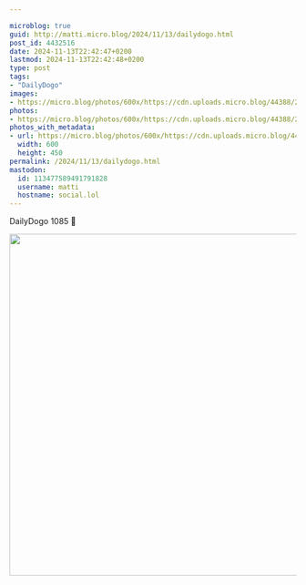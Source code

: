 ```yaml
---

microblog: true
guid: http://matti.micro.blog/2024/11/13/dailydogo.html
post_id: 4432516
date: 2024-11-13T22:42:47+0200
lastmod: 2024-11-13T22:42:48+0200
type: post
tags:
- "DailyDogo"
images:
- https://micro.blog/photos/600x/https://cdn.uploads.micro.blog/44388/2024/c29340d7b0ea4465a39244de9587fda9.jpg
photos:
- https://micro.blog/photos/600x/https://cdn.uploads.micro.blog/44388/2024/c29340d7b0ea4465a39244de9587fda9.jpg
photos_with_metadata:
- url: https://micro.blog/photos/600x/https://cdn.uploads.micro.blog/44388/2024/c29340d7b0ea4465a39244de9587fda9.jpg
  width: 600
  height: 450
permalink: /2024/11/13/dailydogo.html
mastodon:
  id: 113477589491791828
  username: matti
  hostname: social.lol
---
```

DailyDogo 1085 🐶

<img src="/media/uploads/2024/c29340d7b0ea4465a39244de9587fda9.jpg" width="600" alt="" />
